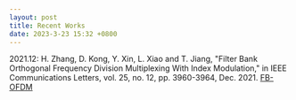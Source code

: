```yaml
---
layout: post
title: Recent Works
date: 2023-3-23 15:32 +0800
---
```

2021.12: H. Zhang, D. Kong, Y. Xin, L. Xiao and T. Jiang, "Filter Bank Orthogonal
Frequency Division Multiplexing With Index Modulation," in IEEE 
Communications Letters, vol. 25, no. 12, pp. 3960-3964, Dec. 2021. [FB-OFDM](https://ieeexplore.ieee.org/document/9558804)

